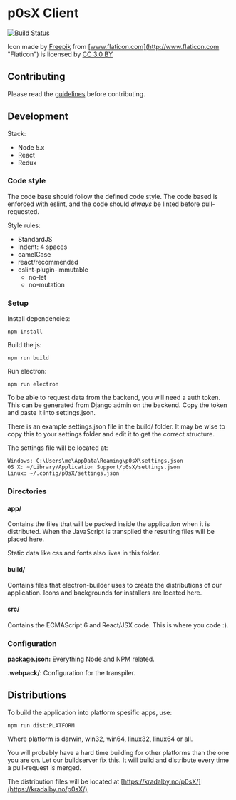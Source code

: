 # p0sX Client
[![Build Status](https://drone.fap.no/api/badges/nuxis/p0sX-client/status.svg)](https://drone.fap.no/nuxis/p0sX-client)

Icon made by [Freepik](http://www.freepik.com "Freepik") from [www.flaticon.com](http://www.flaticon.com "Flaticon") is licensed by [CC 3.0 BY](http://creativecommons.org/licenses/by/3.0/ "Creative Commons BY 3.0")

## Contributing

Please read the [guidelines](https://github.com/nuxis/p0sX-client/blob/master/.github/CONTRIBUTING.md) before contributing.

## Development
Stack:

- Node 5.x
- React
- Redux

### Code style
The code base should follow the defined code style. The code based is enforced with eslint, and the code should _always_ be linted before pull-requested.

Style rules:

- StandardJS
- Indent: 4 spaces
- camelCase
- react/recommended
- eslint-plugin-immutable
    - no-let
    - no-mutation

### Setup

Install dependencies:



    npm install

Build the js:

    npm run build

Run electron:

    npm run electron

To be able to request data from the backend, you will need a auth token. This can be generated from Django admin on the backend. Copy the token and paste it into settings.json.

There is an example settings.json file in the build/ folder. It may be wise to copy this to your settings folder and edit it to get the correct structure.

The settings file will be located at:

    Windows: C:\Users\me\AppData\Roaming\p0sX\settings.json
    OS X: ~/Library/Application Support/p0sX/settings.json
    Linux: ~/.config/p0sX/settings.json

### Directories

#### app/
Contains the files that will be packed inside the application when it is distributed. When the JavaScript is transpiled the resulting files will be placed here.

Static data like css and fonts also lives in this folder.

#### build/
Contains files that electron-builder uses to create the distributions of our application. Icons and backgrounds for installers are located here.

#### src/
Contains the ECMAScript 6 and React/JSX code. This is where you code :).

### Configuration

**package.json:** Everything Node and NPM related.

**.webpack/**: Configuration for the transpiler.

## Distributions

To build the application into platform spesific apps, use:

    npm run dist:PLATFORM

Where platform is darwin, win32, win64, linux32, linux64 or all.

You will probably have a hard time building for other platforms than the one you are on. Let our buildserver fix this. It will build and distribute every time a pull-request is merged.

The distribution files will be located at [https://kradalby.no/p0sX/](https://kradalby.no/p0sX/)
